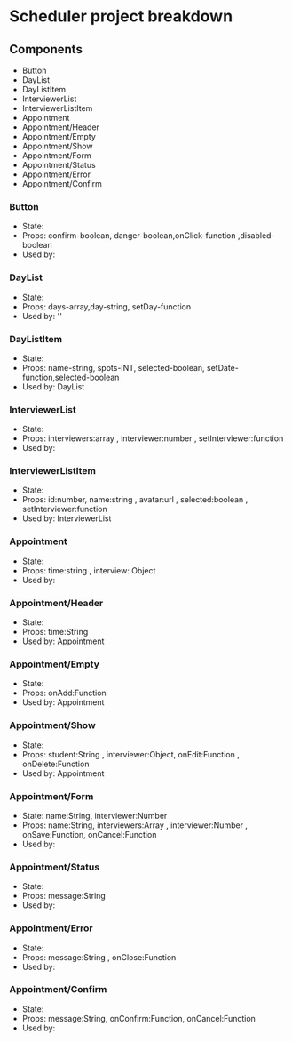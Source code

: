 # Scheduler project breakdown

## Components

- Button
- DayList
- DayListItem
- InterviewerList
- InterviewerListItem
- Appointment
- Appointment/Header
- Appointment/Empty
- Appointment/Show
- Appointment/Form
- Appointment/Status
- Appointment/Error
- Appointment/Confirm

### Button

- State:
- Props: confirm-boolean, danger-boolean,onClick-function ,disabled-boolean
- Used by:

### DayList

- State:
- Props: days-array,day-string, setDay-function
- Used by: '<App/>'

### DayListItem

- State:
- Props: name-string, spots-INT, selected-boolean, setDate-function,selected-boolean
- Used by: DayList

### InterviewerList

- State:
- Props: interviewers:array , interviewer:number , setInterviewer:function
- Used by:

### InterviewerListItem

- State:
- Props: id:number, name:string , avatar:url , selected:boolean , setInterviewer:function
- Used by: InterviewerList

### Appointment

- State:
- Props: time:string , interview: Object
- Used by:

### Appointment/Header

- State:
- Props: time:String
- Used by: Appointment

### Appointment/Empty

- State:
- Props: onAdd:Function
- Used by: Appointment

### Appointment/Show

- State:
- Props: student:String , interviewer:Object, onEdit:Function , onDelete:Function
- Used by: Appointment

### Appointment/Form

- State: name:String, interviewer:Number
- Props: name:String, interviewers:Array , interviewer:Number , onSave:Function, onCancel:Function
- Used by:

### Appointment/Status

- State:
- Props: message:String
- Used by:

### Appointment/Error

- State:
- Props: message:String , onClose:Function
- Used by:

### Appointment/Confirm

- State:
- Props: message:String, onConfirm:Function, onCancel:Function
- Used by:
